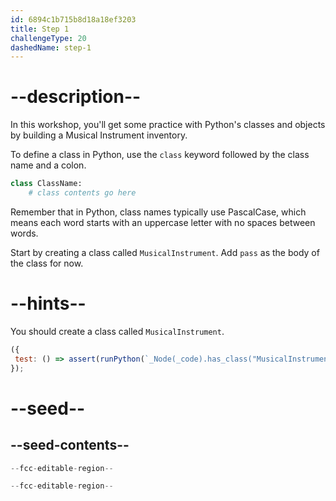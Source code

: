 ```yaml
---
id: 6894c1b715b8d18a18ef3203
title: Step 1
challengeType: 20
dashedName: step-1
---
```


# --description--

In this workshop, you'll get some practice with Python's classes and objects by building a Musical Instrument inventory.

To define a class in Python, use the `class` keyword followed by the class name and a colon.

```python
class ClassName:
    # class contents go here
```

Remember that in Python, class names typically use PascalCase, which means each word starts with an uppercase letter with no spaces between words.

Start by creating a class called `MusicalInstrument`. Add `pass` as the body of the class for now.

# --hints--

You should create a class called `MusicalInstrument`.

```js
({
 test: () => assert(runPython(`_Node(_code).has_class("MusicalInstrument")`))
});
```

# --seed--

## --seed-contents--

```py
--fcc-editable-region--

--fcc-editable-region--
```
